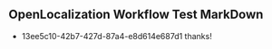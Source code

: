 ## OpenLocalization Workflow Test MarkDown
* 13ee5c10-42b7-427d-87a4-e8d614e687d1 thanks!

<!--HONumber=Aug16_HO5-->


